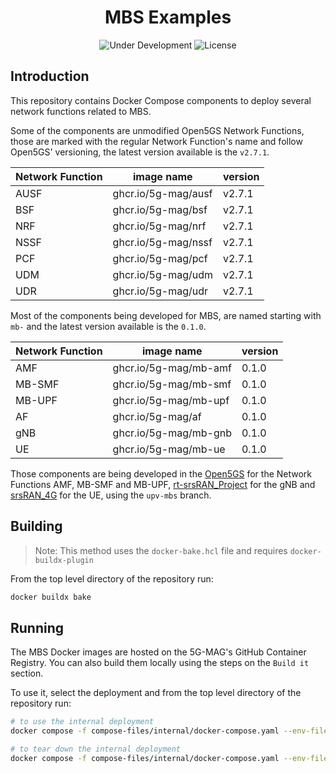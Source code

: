 <h1 align="center">MBS Examples</h1>
<p align="center">
  <img src="https://img.shields.io/badge/Status-Under_Development-yellow" alt="Under Development">
  <img src="https://img.shields.io/badge/License-5G--MAG%20Public%20License%20(v1.0)-blue" alt="License">
</p>

## Introduction

This repository contains Docker Compose components to deploy several network functions related to MBS.

Some of the components are unmodified Open5GS Network Functions, those are marked with the regular Network Function's name and follow Open5GS' versioning, the latest version available is the `v2.7.1`.

| Network Function | image name          | version |
| ---              | ---                 | ---     |
| AUSF             | ghcr.io/5g-mag/ausf | v2.7.1  |
| BSF              | ghcr.io/5g-mag/bsf  | v2.7.1  |
| NRF              | ghcr.io/5g-mag/nrf  | v2.7.1  |
| NSSF             | ghcr.io/5g-mag/nssf | v2.7.1  |
| PCF              | ghcr.io/5g-mag/pcf  | v2.7.1  |
| UDM              | ghcr.io/5g-mag/udm  | v2.7.1  |
| UDR              | ghcr.io/5g-mag/udr  | v2.7.1  |

Most of the components being developed for MBS, are named starting with `mb-` and the latest version available is the `0.1.0`.

| Network Function | image name             | version |
| ---              | ---                    | ---     |
| AMF              | ghcr.io/5g-mag/mb-amf  | 0.1.0   |
| MB-SMF           | ghcr.io/5g-mag/mb-smf  | 0.1.0   |
| MB-UPF           | ghcr.io/5g-mag/mb-upf  | 0.1.0   |
| AF               | ghcr.io/5g-mag/af      | 0.1.0   |
| gNB              | ghcr.io/5g-mag/mb-gnb  | 0.1.0   |
| UE               | ghcr.io/5g-mag/mb-ue   | 0.1.0   |

Those components are being developed in the [Open5GS](https://github.com/5G-MAG/open5gs) for the Network Functions AMF, MB-SMF and MB-UPF, [rt-srsRAN_Project](https://github.com/5G-MAG/rt-srsRAN_Project) for the gNB and [srsRAN_4G](https://github.com/5G-MAG/srsRAN_4G) for the UE, using the `upv-mbs` branch.

## Building

> Note: This method uses the `docker-bake.hcl` file and requires `docker-buildx-plugin`

From the top level directory of the repository run:
```bash
docker buildx bake
```

## Running

The MBS Docker images are hosted on the 5G-MAG's GitHub Container Registry. You can also build them locally using the steps on the `Build it` section.

To use it, select the deployment and from the top level directory of the repository run:
```bash
# to use the internal deployment
docker compose -f compose-files/internal/docker-compose.yaml --env-file=.env up -d
```

```bash
# to tear down the internal deployment
docker compose -f compose-files/internal/docker-compose.yaml --env-file=.env down
```
